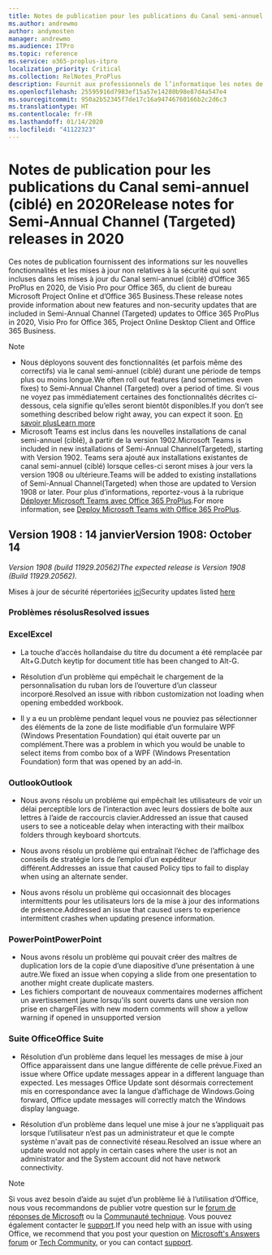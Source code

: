 ```yaml
---
title: Notes de publication pour les publications du Canal semi-annuel (ciblé) en 2020
ms.author: andrewmo
author: andymosten
manager: andrewmo
ms.audience: ITPro
ms.topic: reference
ms.service: o365-proplus-itpro
localization_priority: Critical
ms.collection: RelNotes_ProPlus
description: Fournit aux professionnels de l’informatique les notes de publication pour les versions du Canal semi-annuel (ciblé) pour Office 365 ProPlus en 2020
ms.openlocfilehash: 25595916d7983ef15a57e14280b98e87d4a547e4
ms.sourcegitcommit: 950a2b52345f7de17c16a94746760166b2c2d6c3
ms.translationtype: HT
ms.contentlocale: fr-FR
ms.lasthandoff: 01/14/2020
ms.locfileid: "41122323"
---
```

# <a name="release-notes-for-semi-annual-channel-targeted-releases-in-2020"></a><span data-ttu-id="4dac0-103">Notes de publication pour les publications du Canal semi-annuel (ciblé) en 2020</span><span class="sxs-lookup"><span data-stu-id="4dac0-103">Release notes for Semi-Annual Channel (Targeted) releases in 2020</span></span>

<span data-ttu-id="4dac0-104">Ces notes de publication fournissent des informations sur les nouvelles fonctionnalités et les mises à jour non relatives à la sécurité qui sont incluses dans les mises à jour du Canal semi-annuel (ciblé) d’Office 365 ProPlus en 2020, de Visio Pro pour Office 365, du client de bureau Microsoft Project Online et d’Office 365 Business.</span><span class="sxs-lookup"><span data-stu-id="4dac0-104">These release notes provide information about new features and non-security updates that are included in Semi-Annual Channel (Targeted) updates to Office 365 ProPlus in 2020, Visio Pro for Office 365, Project Online Desktop Client and Office 365 Business.</span></span>

> [!NOTE]
>
> - <span data-ttu-id="4dac0-105">Nous déployons souvent des fonctionnalités (et parfois même des correctifs) via le canal semi-annuel (ciblé) durant une période de temps plus ou moins longue.</span><span class="sxs-lookup"><span data-stu-id="4dac0-105">We often roll out features (and sometimes even fixes) to Semi-Annual Channel (Targeted) over a period of time.</span></span> <span data-ttu-id="4dac0-106">Si vous ne voyez pas immédiatement certaines des fonctionnalités décrites ci-dessous, cela signifie qu’elles seront bientôt disponibles.</span><span class="sxs-lookup"><span data-stu-id="4dac0-106">If you don’t see something described below right away, you can expect it soon.</span></span> [<span data-ttu-id="4dac0-107">En savoir plus</span><span class="sxs-lookup"><span data-stu-id="4dac0-107">Learn more</span></span>](https://support.office.com/article/when-do-i-get-the-newest-features-in-for-office-365-da36192c-58b9-4bc9-8d51-bb6eed468516?ui=en-US&rs=en-US&ad=US)
> - <span data-ttu-id="4dac0-108">Microsoft Teams est inclus dans les nouvelles installations de canal semi-annuel (ciblé), à partir de la version 1902.</span><span class="sxs-lookup"><span data-stu-id="4dac0-108">Microsoft Teams is included in new installations of Semi-Annual Channel(Targeted), starting with Version 1902.</span></span> <span data-ttu-id="4dac0-109">Teams sera ajouté aux installations existantes de canal semi-annuel (ciblé) lorsque celles-ci seront mises à jour vers la version 1908 ou ultérieure.</span><span class="sxs-lookup"><span data-stu-id="4dac0-109">Teams will be added to existing installations of Semi-Annual Channel(Targeted) when those are updated to Version 1908 or later.</span></span> <span data-ttu-id="4dac0-110">Pour plus d’informations, reportez-vous à la rubrique [Déployer Microsoft Teams avec Office 365 ProPlus](https://docs.microsoft.com/deployoffice/teams-install).</span><span class="sxs-lookup"><span data-stu-id="4dac0-110">For more information, see [Deploy Microsoft Teams with Office 365 ProPlus](https://docs.microsoft.com/deployoffice/teams-install).</span></span>

## <a name="version-1908-january-14"></a><span data-ttu-id="4dac0-111">Version 1908 : 14 janvier</span><span class="sxs-lookup"><span data-stu-id="4dac0-111">Version 1908: October 14</span></span>
<span data-ttu-id="4dac0-112">*Version 1908 (build 11929.20562)*</span><span class="sxs-lookup"><span data-stu-id="4dac0-112">*The expected release is Version 1908 (Build 11929.20562).*</span></span>

<span data-ttu-id="4dac0-113">Mises à jour de sécurité répertoriées [ici](https://docs.microsoft.com/officeupdates/office365-proplus-security-updates)</span><span class="sxs-lookup"><span data-stu-id="4dac0-113">Security updates listed [here](https://docs.microsoft.com/officeupdates/office365-proplus-security-updates)</span></span>


[//]: # (NE PAS SUPPRIMER LE DÉBUT DU CONTENU BUGDETAILS)

### <a name="resolved-issues"></a><span data-ttu-id="4dac0-115">Problèmes résolus</span><span class="sxs-lookup"><span data-stu-id="4dac0-115">Resolved issues</span></span>
### <a name="excel"></a><span data-ttu-id="4dac0-116">Excel</span><span class="sxs-lookup"><span data-stu-id="4dac0-116">Excel</span></span>

- <span data-ttu-id="4dac0-117">La touche d’accès hollandaise du titre du document a été remplacée par Alt+G.</span><span class="sxs-lookup"><span data-stu-id="4dac0-117">Dutch keytip for document title has been changed to Alt-G.</span></span>

- <span data-ttu-id="4dac0-118">Résolution d’un problème qui empêchait le chargement de la personnalisation du ruban lors de l’ouverture d’un classeur incorporé.</span><span class="sxs-lookup"><span data-stu-id="4dac0-118">Resolved an issue with ribbon customization not loading when opening embedded workbook.</span></span>

- <span data-ttu-id="4dac0-119">Il y a eu un problème pendant lequel vous ne pouviez pas sélectionner des éléments de la zone de liste modifiable d’un formulaire WPF (Windows Presentation Foundation) qui était ouverte par un complément.</span><span class="sxs-lookup"><span data-stu-id="4dac0-119">There was a problem in which you would be unable to select items from combo box of a WPF (Windows Presentation Foundation) form that was opened by an add-in.</span></span>

### <a name="outlook"></a><span data-ttu-id="4dac0-120">Outlook</span><span class="sxs-lookup"><span data-stu-id="4dac0-120">Outlook</span></span>

- <span data-ttu-id="4dac0-121">Nous avons résolu un problème qui empêchait les utilisateurs de voir un délai perceptible lors de l’interaction avec leurs dossiers de boîte aux lettres à l’aide de raccourcis clavier.</span><span class="sxs-lookup"><span data-stu-id="4dac0-121">Addressed an issue that caused users to see a noticeable delay when interacting with their mailbox folders through keyboard shortcuts.</span></span>

- <span data-ttu-id="4dac0-122">Nous avons résolu un problème qui entraînait l’échec de l’affichage des conseils de stratégie lors de l’emploi d’un expéditeur différent.</span><span class="sxs-lookup"><span data-stu-id="4dac0-122">Addresses an issue that caused Policy tips to fail to display when using an alternate sender.</span></span>

- <span data-ttu-id="4dac0-123">Nous avons résolu un problème qui occasionnait des blocages intermittents pour les utilisateurs lors de la mise à jour des informations de présence.</span><span class="sxs-lookup"><span data-stu-id="4dac0-123">Addressed an issue that caused users to experience intermittent crashes when updating presence information.</span></span>

### <a name="powerpoint"></a><span data-ttu-id="4dac0-124">PowerPoint</span><span class="sxs-lookup"><span data-stu-id="4dac0-124">PowerPoint</span></span>

- <span data-ttu-id="4dac0-125">Nous avons résolu un problème qui pouvait créer des maîtres de duplication lors de la copie d’une diapositive d’une présentation à une autre.</span><span class="sxs-lookup"><span data-stu-id="4dac0-125">We fixed an issue when copying a slide from one presentation to another might create duplicate masters.</span></span>
- <span data-ttu-id="4dac0-126">Les fichiers comportant de nouveaux commentaires modernes affichent un avertissement jaune lorsqu'ils sont ouverts dans une version non prise en charge</span><span class="sxs-lookup"><span data-stu-id="4dac0-126">Files with new modern comments will show a yellow warning if opened in unsupported version</span></span>

### <a name="office-suite"></a><span data-ttu-id="4dac0-127">Suite Office</span><span class="sxs-lookup"><span data-stu-id="4dac0-127">Office Suite</span></span>

- <span data-ttu-id="4dac0-128">Résolution d’un problème dans lequel les messages de mise à jour Office apparaissent dans une langue différente de celle prévue.</span><span class="sxs-lookup"><span data-stu-id="4dac0-128">Fixed an issue where Office update messages appear in a different language than expected.</span></span> <span data-ttu-id="4dac0-129">Les messages Office Update sont désormais correctement mis en correspondance avec la langue d’affichage de Windows.</span><span class="sxs-lookup"><span data-stu-id="4dac0-129">Going forward, Office update messages will correctly match the Windows display language.</span></span>

- <span data-ttu-id="4dac0-130">Résolution d’un problème dans lequel une mise à jour ne s’appliquait pas lorsque l’utilisateur n’est pas un administrateur et que le compte système n'avait pas de connectivité réseau.</span><span class="sxs-lookup"><span data-stu-id="4dac0-130">Resolved an issue where an update would not apply in certain cases where the user is not an administrator and the System account did not have network connectivity.</span></span>


[//]: # (NE PAS SUPPRIMER LA FIN DU CONTENU BUGDETAILS)

> [!NOTE]
> <span data-ttu-id="4dac0-132">Si vous avez besoin d’aide au sujet d’un problème lié à l’utilisation d’Office, nous vous recommandons de publier votre question sur le [forum de réponses de Microsoft](https://answers.microsoft.com/) ou la [Communauté technique](https://techcommunity.microsoft.com/). Vous pouvez également contacter le [support](https://support.microsoft.com/contactus).</span><span class="sxs-lookup"><span data-stu-id="4dac0-132">If you need help with an issue with using Office, we recommend that you post your question on [Microsoft's Answers forum](https://answers.microsoft.com/) or [Tech Community](https://techcommunity.microsoft.com/), or you can contact [support](https://support.microsoft.com/contactus).</span></span>